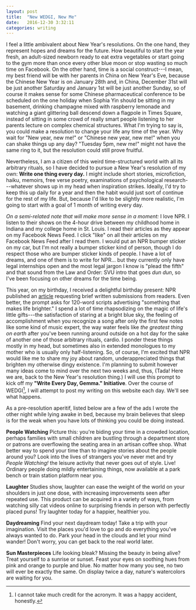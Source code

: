 ```yaml
---
layout: post
title:  "New WEDGI, New Me"
date:   2016-12-30 3:32:11
categories: writing
---
```


I feel a little ambivalent about New Year's resolutions. On the one hand, they represent hopes and dreams for the future. How beautiful to start the year fresh, an adult-sized newborn ready to eat extra vegetables or start going to the gym more than once every other blue moon or stop wasting so much time on Facebook. On the other hand, time is a social construct---I mean, my best friend will be with her parents in China on New Year's Eve, because the Chinese New Year is on January 28th and, in China, December 31st will be just another Saturday and January 1st will be just another Sunday, so of course it makes sense for some Chinese pharmaceutical conference to be scheduled on the one holiday when Sophia Yin should be sitting in my basement, drinking champagne mixed with raspberry lemonade and watching a giant glittering ball descend down a flagpole in Times Square, instead of sitting in some crowd of really smart people listening to her parents lecture on complex chemical structures. What I'm trying to say is, you could make a resolution to change your life any time of the year. Why wait for "New year, new me!" or "Chinese new year, new me!" when you can shake things up any day? "Tuesday 5pm, new me!" might not have the same ring to it, but the resolution could still prove fruitful.

Nevertheless, I am a citizen of this weird time-structured world with all its arbitrary rituals, so I have decided to pursue a New Year's resolution of my own: **Write one thing every day.** I might include short stories, microfiction, haiku, memoirs, free verse poetry, examinations of psychological research---whatever shows up in my head when inspiration strikes. Ideally, I'd try to keep this up daily for a year and then the habit would just sort of continue for the rest of my life. But, because I'd like to be slightly more realistic, I'm going to start with a goal of 1 month of writing every day.

*On a semi-related note that will make more sense in a moment:*
I love NPR. I listen to their shows on the 4-hour drive between my childhood home in Indiana and my college home in St. Louis. I read their articles as they appear on my Facebook News Feed. I click "like" on all their articles on my Facebook News Feed after I read them. I would put an NPR bumper sticker on my car, but I'm not really a bumper sticker kind of person, though I do respect those who are bumper sticker kinds of people. I have a lot of dreams, and one of them is to write for NPR... but they currently only have legal internships open and the most legal jargon I know is "plead the fifth" and that sound from the Law and Order: SVU intro that goes *dun dun*, so I've been focusing on other dreams for the time being.

This year, on my birthday, I received a delightful birthday present: NPR published an [article](http://www.npr.org/sections/thetwo-way/2016/12/15/505419422/ads-for-nicer-living-make-your-pitch-for-what-makes-life-better) requesting brief written submissions from readers. Even better, the prompt asks for 120-word scripts advertising "something that makes life brighter." I spend a lot of time rhapsodizing on the magic of life's little gifts---the satisfaction of staring at a bright blue sky, the feeling of accomplishment when you recognize a song after only the first few notes like some kind of music expert, the way water feels like *the greatest thing on earth* after you've been running around outside on a hot day for the sake of another one of those arbitrary rituals, cardio. I ponder these things mostly in my head, but sometimes also in extended monologues to my mother who is usually only half-listening. So, of course, I'm excited that NPR would like me to share my joy about random, underappreciated things that brighten my otherwise dingy existence. I'm planning to submit however many ideas come to mind over the next two weeks and, thus, (Tada! Here we are, back to the New Year's resolution thing.) I will use this prompt to kick off my **"Write Every Day, Gemma." Initiative**. Over the course of WEDGI[^1], I will attempt to post my writing on this website each day. We'll see what happens.

As a pre-resolution aperitif, listed below are a few of the ads I wrote the other night while lying awake in bed, because my brain believes that sleep is for the weak when you have lots of thinking you could be doing instead.



**People Watching**
Picture this: you're biding your time in a crowded location, perhaps families with small children are bustling through a department store or patrons are overflowing the seating area in an artisan coffee shop. What better way to spend your time than to imagine stories about the people around you? Look into the lives of strangers you've never met and try *People Watching!* the leisure activity that never goes out of style. Live! Ordinary people doing mildly entertaining things, now available at a park bench or train station platform near you.


**Laughter**
Studies show, laughter can ease the weight of the world on your shoulders in just one dose, with increasing improvements seen after repeated use. This product can be acquired in a variety of ways, from watching silly cat videos online to surprising friends in person with perfectly placed puns! Try laughter today for a happier, healthier you.


**Daydreaming**
Find your next daydream today! Take a trip with your imagination. Visit the places you'd love to go and do everything you've always wanted to do. Park your head in the clouds and let your mind wander! Don't worry, you can get back to the real world later.


**Sun Masterpieces**
Life looking bleak? Missing the beauty in being alive? Treat yourself to a sunrise or sunset. Feast your eyes on soothing hues from pink and orange to purple and blue. No matter how many you see, no two will ever be exactly the same. On display twice a day, nature's watercolors are waiting for you.



[^1]: I cannot take much credit for the acronym. It was a happy accident, honestly.

